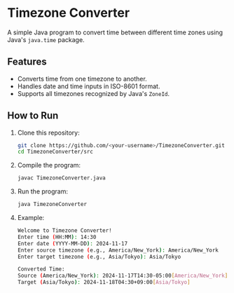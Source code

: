 # Timezone Converter

A simple Java program to convert time between different time zones using Java's `java.time` package.

## Features
- Converts time from one timezone to another.
- Handles date and time inputs in ISO-8601 format.
- Supports all timezones recognized by Java's `ZoneId`.

## How to Run
1. Clone this repository:
   ```bash
   git clone https://github.com/<your-username>/TimezoneConverter.git
   cd TimezoneConverter/src
2. Compile the program:
   ```bash
   javac TimezoneConverter.java
3. Run the program:
   ```bash
   java TimezoneConverter
4. Example:
   ```bash
   Welcome to Timezone Converter!
   Enter time (HH:MM): 14:30
   Enter date (YYYY-MM-DD): 2024-11-17
   Enter source timezone (e.g., America/New_York): America/New_York
   Enter target timezone (e.g., Asia/Tokyo): Asia/Tokyo

   Converted Time:
   Source (America/New_York): 2024-11-17T14:30-05:00[America/New_York]
   Target (Asia/Tokyo): 2024-11-18T04:30+09:00[Asia/Tokyo]

